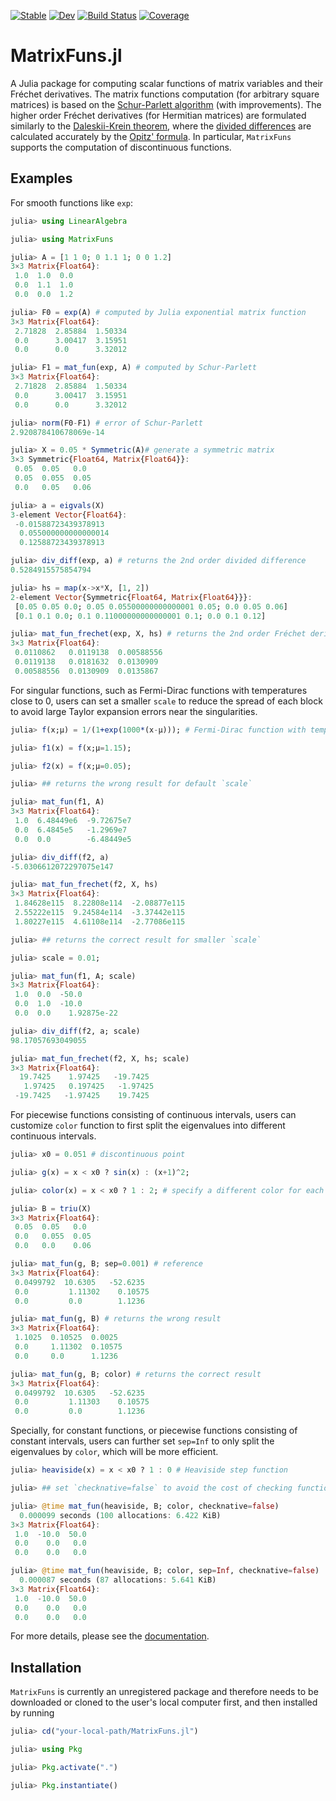 [![Stable](https://img.shields.io/badge/docs-stable-blue.svg)](https://xuequan818.github.io/MatrixFuns.jl/stable/)
[![Dev](https://img.shields.io/badge/docs-dev-blue.svg)](https://xuequan818.github.io/MatrixFuns.jl/dev/)
[![Build Status](https://github.com/xuequan818/MatrixFuns.jl/actions/workflows/CI.yml/badge.svg?branch=main)](https://github.com/xuequan818/MatrixFuns.jl/actions/workflows/CI.yml?query=branch%3Amain)
[![Coverage](https://codecov.io/gh/xuequan818/MatrixFuns.jl/branch/main/graph/badge.svg)](https://codecov.io/gh/xuequan818/MatrixFuns.jl)

# MatrixFuns.jl
A Julia package for computing scalar functions of matrix variables and their Fréchet derivatives. The matrix functions computation (for arbitrary square matrices) is based on the [Schur-Parlett algorithm]( https://doi.org/10.1137/S0895479802410815) (with improvements). The higher order Fréchet derivatives (for Hermitian matrices) are formulated similarly to the [Daleskii-Krein theorem](https://www.ams.org/books/trans2/047/), where the [divided differences](https://en.wikipedia.org/wiki/Divided_differences) are calculated accurately by the [Opitz' formula](https://www.emis.de/journals/SAT/papers/2/). In particular, `MatrixFuns` supports the computation of discontinuous functions. 

## Examples
For smooth functions like `exp`:
```julia
julia> using LinearAlgebra

julia> using MatrixFuns

julia> A = [1 1 0; 0 1.1 1; 0 0 1.2]
3×3 Matrix{Float64}:
 1.0  1.0  0.0
 0.0  1.1  1.0
 0.0  0.0  1.2

julia> F0 = exp(A) # computed by Julia exponential matrix function
3×3 Matrix{Float64}:
 2.71828  2.85884  1.50334
 0.0      3.00417  3.15951
 0.0      0.0      3.32012

julia> F1 = mat_fun(exp, A) # computed by Schur-Parlett
3×3 Matrix{Float64}:
 2.71828  2.85884  1.50334
 0.0      3.00417  3.15951
 0.0      0.0      3.32012

julia> norm(F0-F1) # error of Schur-Parlett
2.920878410678069e-14

julia> X = 0.05 * Symmetric(A)# generate a symmetric matrix
3×3 Symmetric{Float64, Matrix{Float64}}:
 0.05  0.05   0.0
 0.05  0.055  0.05
 0.0   0.05   0.06

julia> a = eigvals(X)
3-element Vector{Float64}:
 -0.01588723439378913
  0.055000000000000014
  0.12588723439378913

julia> div_diff(exp, a) # returns the 2nd order divided difference
0.5284915575854794

julia> hs = map(x->x*X, [1, 2])
2-element Vector{Symmetric{Float64, Matrix{Float64}}}:
 [0.05 0.05 0.0; 0.05 0.05500000000000001 0.05; 0.0 0.05 0.06]
 [0.1 0.1 0.0; 0.1 0.11000000000000001 0.1; 0.0 0.1 0.12]

julia> mat_fun_frechet(exp, X, hs) # returns the 2nd order Fréchet derivative d^2exp(X)hs_1hs_2
3×3 Matrix{Float64}:
 0.0110862   0.0119138  0.00588556
 0.0119138   0.0181632  0.0130909
 0.00588556  0.0130909  0.0135867
```

For singular functions, such as Fermi-Dirac functions with temperatures close to 0, users can set a smaller `scale` to reduce the spread of each block to avoid large Taylor expansion errors near the singularities.
```julia
julia> f(x;μ) = 1/(1+exp(1000*(x-μ))); # Fermi-Dirac function with temperature equal 1e-3.

julia> f1(x) = f(x;μ=1.15);

julia> f2(x) = f(x;μ=0.05);

julia> ## returns the wrong result for default `scale`

julia> mat_fun(f1, A) 
3×3 Matrix{Float64}:
 1.0  6.48449e6  -9.72675e7
 0.0  6.4845e5   -1.2969e7
 0.0  0.0        -6.48449e5

julia> div_diff(f2, a)
-5.0306612072297075e147

julia> mat_fun_frechet(f2, X, hs)
3×3 Matrix{Float64}:
 1.84628e115  8.22808e114  -2.08877e115
 2.55222e115  9.24584e114  -3.37442e115
 1.80227e115  4.61108e114  -2.77086e115

julia> ## returns the correct result for smaller `scale`

julia> scale = 0.01;

julia> mat_fun(f1, A; scale)
3×3 Matrix{Float64}:
 1.0  0.0  -50.0
 0.0  1.0  -10.0
 0.0  0.0    1.92875e-22

julia> div_diff(f2, a; scale)
98.17057693049055

julia> mat_fun_frechet(f2, X, hs; scale)
3×3 Matrix{Float64}:
  19.7425    1.97425   -19.7425
   1.97425   0.197425   -1.97425
 -19.7425   -1.97425    19.7425
```

For piecewise functions consisting of continuous intervals, users can customize `color` function to first split the eigenvalues into different continuous intervals.
```julia
julia> x0 = 0.051 # discontinuous point

julia> g(x) = x < x0 ? sin(x) : (x+1)^2;

julia> color(x) = x < x0 ? 1 : 2; # specify a different color for each continuous interval

julia> B = triu(X)
3×3 Matrix{Float64}:
 0.05  0.05   0.0
 0.0   0.055  0.05
 0.0   0.0    0.06

julia> mat_fun(g, B; sep=0.001) # reference
3×3 Matrix{Float64}:
 0.0499792  10.6305   -52.6235
 0.0         1.11302    0.10575
 0.0         0.0        1.1236

julia> mat_fun(g, B) # returns the wrong result
3×3 Matrix{Float64}:
 1.1025  0.10525  0.0025
 0.0     1.11302  0.10575
 0.0     0.0      1.1236

julia> mat_fun(g, B; color) # returns the correct result
3×3 Matrix{Float64}:
 0.0499792  10.6305   -52.6235
 0.0         1.11303    0.10575
 0.0         0.0        1.1236
```

Specially, for constant functions, or piecewise functions consisting of constant intervals, users can further set `sep=Inf` to only split the eigenvalues by `color`, which will be more efficient.
```julia
julia> heaviside(x) = x < x0 ? 1 : 0 # Heaviside step function

julia> ## set `checknative=false` to avoid the cost of checking function nativity

julia> @time mat_fun(heaviside, B; color, checknative=false) 
  0.000099 seconds (100 allocations: 6.422 KiB)
3×3 Matrix{Float64}:
 1.0  -10.0  50.0
 0.0    0.0   0.0
 0.0    0.0   0.0

julia> @time mat_fun(heaviside, B; color, sep=Inf, checknative=false)
  0.000087 seconds (87 allocations: 5.641 KiB)
3×3 Matrix{Float64}:
 1.0  -10.0  50.0
 0.0    0.0   0.0
 0.0    0.0   0.0
```
For more details, please see the [documentation]().

## Installation
`MatrixFuns` is currently an unregistered package and therefore needs to be downloaded or cloned to the user's local computer first, and then installed by running

```julia
julia> cd("your-local-path/MatrixFuns.jl")

julia> using Pkg

julia> Pkg.activate(".")

julia> Pkg.instantiate()
```